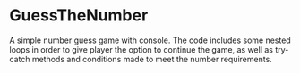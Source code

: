 # GuessTheNumber
A simple number guess game with console.
The code includes some nested loops in order to give player the option to continue the game, as well as try-catch methods and conditions made to meet the number requirements. 
